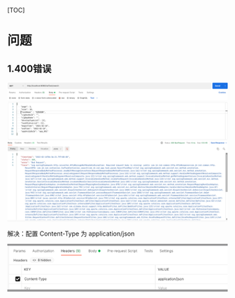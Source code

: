 [TOC]

# 问题

## 1.400错误

![image-20220525111649675](https://raw.githubusercontent.com/yn1007220096/typora/master/picture/202205251116719.png)

解决：配置 Content-Type 为 application/json

![image-20220525111630577](https://raw.githubusercontent.com/yn1007220096/typora/master/picture/202205251116621.png)